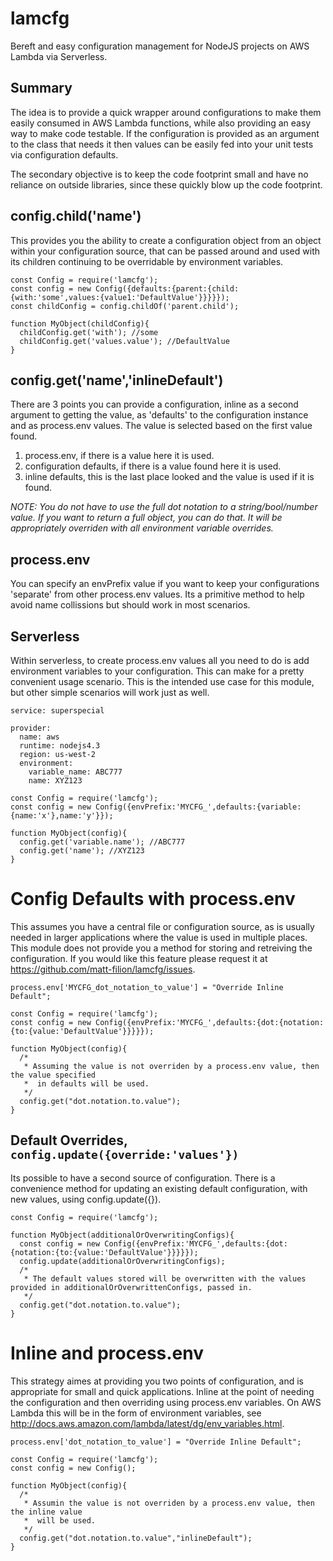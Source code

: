 # lamcfg
Bereft and easy configuration management for NodeJS projects on AWS Lambda via Serverless.

## Summary
The idea is to provide a quick wrapper around configurations to make them easily consumed in AWS Lambda functions, while also providing an easy way to make code testable. If the configuration is provided as an argument to the class that needs it then values can be easily fed into your unit tests via configuration defaults.

The secondary objective is to keep the code footprint small and have no reliance on outside libraries, since these quickly blow up the code footprint.

## config.child('name')
This provides you the ability to create a configuration object from an object within your configuration source, that can be passed around and used with its children continuing to be overridable by environment variables.

```|JavaSript
const Config = require('lamcfg');
const config = new Config({defaults:{parent:{child:{with:'some',values:{value1:'DefaultValue'}}}}});
const childConfig = config.childOf('parent.child');

function MyObject(childConfig){
  childConfig.get('with'); //some
  childConfig.get('values.value'); //DefaultValue
}

```

## config.get('name','inlineDefault')
There are 3 points you can provide a configuration, inline as a second argument to getting the value, as 'defaults' to the configuration instance and as process.env values. The value is selected based on the first value found.
1. process.env, if there is a value here it is used.
2. configuration defaults, if there is a value found here it is used.
3. inline defaults, this is the last place looked and the value is used if it is found.

_NOTE: You do not have to use the full dot notation to a string/bool/number value. If you want to return a full object, you can do that. It will be appropriately overriden with all environment variable overrides._

## process.env
You can specify an envPrefix value if you want to keep your configurations 'separate' from other process.env values. Its a primitive method to help avoid name collissions but should work in most scenarios.

## Serverless
Within serverless, to create process.env values all you need to do is add environment variables to your configuration. This can make for a pretty convenient usage scenario. This is the intended use case for this module, but other simple scenarios will work just as well.
```|yml
service: superspecial

provider:
  name: aws
  runtime: nodejs4.3
  region: us-west-2
  environment:
    variable_name: ABC777
    name: XYZ123
```
```|JavaScript
const Config = require('lamcfg');
const config = new Config({envPrefix:'MYCFG_',defaults:{variable:{name:'x'},name:'y'}});

function MyObject(config){
  config.get('variable.name'); //ABC777
  config.get('name'); //XYZ123
}
```

# Config Defaults with process.env
This assumes you have a central file or configuration source, as is usually needed in larger applications where the value is used in multiple places. This module does not provide you a method for storing and retreiving the configuration. If you would like this feature please request it at https://github.com/matt-filion/lamcfg/issues. 
```|JavaScript
process.env['MYCFG_dot_notation_to_value'] = "Override Inline Default";

const Config = require('lamcfg');
const config = new Config({envPrefix:'MYCFG_',defaults:{dot:{notation:{to:{value:'DefaultValue'}}}}});

function MyObject(config){
  /*
   * Assuming the value is not overriden by a process.env value, then the value specified
   *  in defaults will be used.
   */
  config.get("dot.notation.to.value");
}
```

## Default Overrides, ```config.update({override:'values'})```
Its possible to have a second source of configuration. There is a convenience method for updating an existing default configuration, with new values, using config.update({}).
```|JavaScript
const Config = require('lamcfg');

function MyObject(additionalOrOverwritingConfigs){
  const config = new Config({envPrefix:'MYCFG_',defaults:{dot:{notation:{to:{value:'DefaultValue'}}}}});
  config.update(additionalOrOverwritingConfigs);
  /*
   * The default values stored will be overwritten with the values provided in additionalOrOverwrittenConfigs, passed in.
   */
  config.get("dot.notation.to.value");
}

```

# Inline and process.env
This strategy aimes at providing you two points of configuration, and is appropriate for small and quick applications. Inline at the point of needing the configuration and then overriding using process.env variables. On AWS Lambda this will be in the form of environment variables, see http://docs.aws.amazon.com/lambda/latest/dg/env_variables.html.

```|JavaScript
process.env['dot_notation_to_value'] = "Override Inline Default";

const Config = require('lamcfg');
const config = new Config();

function MyObject(config){
  /*
   * Assumin the value is not overriden by a process.env value, then the inline value
   *  will be used.
   */
  config.get("dot.notation.to.value","inlineDefault");
}

```
